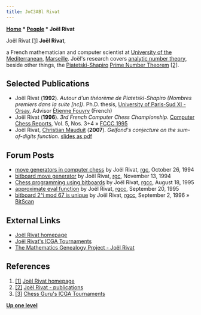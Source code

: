 ```yaml
---
title: JoC3ABl Rivat
---
```

**[Home](Home "Home") \* [People](People "People") \* Joël Rivat**



 [](http://iml.univ-mrs.fr/~rivat/) Joël Rivat <a id="cite-note-1" href="#cite-ref-1">[1]</a> 
**Joël Rivat**,  

a French mathematician and computer scientist at [University of the Mediterranean](https://en.wikipedia.org/wiki/University_of_the_Mediterranean), [Marseille](https://en.wikipedia.org/wiki/Marseille). Joël's research covers [analytic number theory](https://en.wikipedia.org/wiki/Analytic_number_theory), beside other things, the [Piatetski-Shapiro](https://en.wikipedia.org/wiki/Ilya_Piatetski-Shapiro) [Prime Number Theorem](https://en.wikipedia.org/wiki/Prime_number_theorem) <a id="cite-note-2" href="#cite-ref-2">[2]</a>. 



## Selected Publications


* Joël Rivat (**1992**). *Autour d'un théorème de Piatetski-Shapiro (Nombres premiers dans la suite [nc])*. Ph.D. thesis, [University of Paris-Sud XI - Orsay](University_of_Paris#11 "University of Paris"), Advisor [Étienne Fouvry](Mathematician#Fouvry "Mathematician") (French)
* Joël Rivat (**1996**). *3rd French Computer Chess Championship*. [Computer Chess Reports](Computer_Chess_Reports "Computer Chess Reports"), Vol. 5, Nos. 3+4 » [FCCC 1995](FCCC_1995 "FCCC 1995")
* Joël Rivat, [Christian Mauduit](http://iml.univ-mrs.fr/editions/biblio/bib-mauduit.html) (**2007**). *Gelfond's conjecture on the sum-of-digits function*. [slides as pdf](http://www.ufr-mi.u-bordeaux.fr/emnt2007/talks/rivat.pdf)


## Forum Posts


* [move generators in computer chess](https://groups.google.com/d/msg/rec.games.chess/Kl1MCF9tmpA/7tY-FfFSJDMJ) by Joël Rivat, [rgc](Computer_Chess_Forums "Computer Chess Forums"), October 26, 1994
* [bitboard move generator](https://groups.google.com/d/msg/rec.games.chess/106wKFeI8BA/zNuzu-2aMowJ) by Joël Rivat, [rgc](Computer_Chess_Forums "Computer Chess Forums"), November 13, 1994
* [Chess programming using bitboards](http://groups.google.com/group/rec.games.chess.computer/browse_frm/thread/71f7b5ee3764f082) by Joël Rivat, [rgcc](Computer_Chess_Forums "Computer Chess Forums"), August 18, 1995
* [approximate eval function](http://groups.google.com/group/rec.games.chess.computer/browse_frm/thread/12607986c47b8ef6) by Joël Rivat, [rgcc](Computer_Chess_Forums "Computer Chess Forums"), September 20, 1995
* [bitboard 2^i mod 67 is unique](http://groups.google.com/group/rec.games.chess.computer/browse_frm/thread/871851f83e2c429f#) by Joël Rivat, [rgcc](Computer_Chess_Forums "Computer Chess Forums"), September 2, 1996 » [BitScan](BitScan "BitScan")


## External Links


* [Joël Rivat homepage](http://iml.univ-mrs.fr/~rivat/)
* [Joël Rivat's ICGA Tournaments](https://www.game-ai-forum.org/icga-tournaments/person.php?id=29)
* [The Mathematics Genealogy Project - Joël Rivat](http://genealogy.math.ndsu.nodak.edu/id.php?id=167770)


## References


1. <a id="cite-ref-1" href="#cite-note-1">[1]</a> [Joël Rivat homepage](http://iml.univ-mrs.fr/~rivat/)
2. <a id="cite-ref-2" href="#cite-note-2">[2]</a> [Joël Rivat - publications](http://iml.univ-mrs.fr/~rivat/publications.html)
3. <a id="cite-ref-3" href="#cite-note-3">[3]</a> [Chess Guru's ICGA Tournaments](https://www.game-ai-forum.org/icga-tournaments/program.php?id=11)

**[Up one level](People "People")**







 
